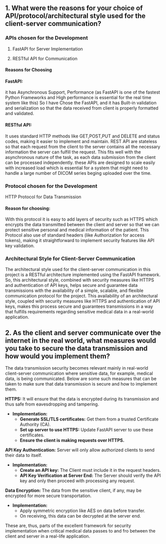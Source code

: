 ## 1. What were the reasons for your choice of API/protocol/architectural style used for the client-server communication?

### APIs chosen for the Development 
  1. FastAPI for Server Implementation 
  
  2. RESTful API for Communication

#### Reasons for Choosing
#### FastAPI:
it has Asynchronous Support, Performance (as FastAPI is one of the fastest Python Frameworks and High performance is essential for the real time system like this) So I have Chose the FastAPI, and it has Built-in validation and serialization so that the data received from client is properly formatted and validated.
#### RESTful API:
It uses standard HTTP methods like GET,POST,PUT and DELETE and status codes, making it easier to implement and maintain. REST API are stateless so that each request from the client to the server contains all the necessary information the server can fulfill the request. This fits well with the asynchronous nature of the task, as each data submission from the client can be processed independently. these APIs are designed to scale easily with increased load which is essential for a system that might need to handle a large number of DICOM series beging uploaded over the time.

### Protocol chosen for the Development
HTTP Protocol for Data Transmission
#### Reason for choosing:
With this protocol it is easy to add layers of security such as HTTPS which encrypts the data transmitted between the client and server so that we can protect sensitive personal and medical information of the patient. This Protocol also use of standard headers (like Authorization for access tokens), making it straightforward to implement security features like API key validation.

### Architectural Style for Client-Server Communication
The architectural style used for the client-server communication in this project is a RESTful architecture implemented using the FastAPI framework. So, this
architectural style, combined with security measures like HTTPS and authentication of API keys, helps secure and guarantee data transmissions with the availability of a simple, scalable, and flexible communication protocol for the project. This availability of an architectural style, coupled with security measures like HTTPS and authentication of API keys, makes this process secure and guarantees transmissions in a way that fulfills requirements regarding sensitive medical data in a real-world application.

## 2. As the client and server communicate over the internet in the real world, what measures would you take to secure the data transmission and how would you implement them?

The data transmission security becomes relevant mainly in real-world client-server communication where sensitive data, for example, medical data, is being communicated. Below are some such measures that can be taken to make sure that data transmission is secure and how to implement them.

**HTTPS:** It will ensure that the data is encrypted during its transmission and thus safe from eavesdropping and tampering.
- **Implementation:**
  - **Generate SSL/TLS certificates:** Get them from a trusted Certificate Authority (CA).
  - **Set up server to use HTTPS:** Update FastAPI server to use these certificates.
  - **Ensure the client is making requests over HTTPS.**

**API Key Authentication:** Server will only allow authorized clients to send their data to itself.
- **Implementation:**
  - **Create an API key:** The Client must include it in the request headers.
  - **API Key Verification at Server End:** The Server should verify the API key and only then proceed with processing any request.

**Data Encryption:** The data from the sensitive client, if any, may be encrypted for more secure transportation.
- **Implementation:**
  - Apply symmetric encryption like AES on data before transfer.
  - On receiving, this data can be decrypted at the server end.

These are, thus, parts of the excellent framework for security implementation when critical medical data passes to and fro between the client and server in a real-life application.



